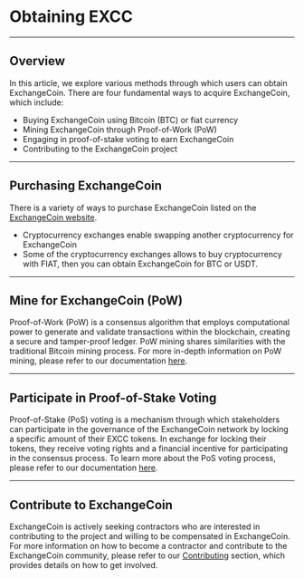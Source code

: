 # Obtaining EXCC

---

## Overview

In this article, we explore various methods through which users can obtain ExchangeCoin. There are four fundamental ways to acquire ExchangeCoin, which include:

* Buying ExchangeCoin using Bitcoin (BTC) or fiat currency
* Mining ExchangeCoin through Proof-of-Work (PoW)
* Engaging in proof-of-stake voting to earn ExchangeCoin
* Contributing to the ExchangeCoin project

---

## Purchasing ExchangeCoin

There is a variety of ways to purchase ExchangeCoin listed on the [ExchangeCoin website](https://excc.co/exchanges/).

* Cryptocurrency exchanges enable swapping another cryptocurrency for ExchangeCoin
* Some of the cryptocurrency exchanges allows to buy cryptocurrency with FIAT, then you can obtain ExchangeCoin for BTC or USDT.


---

## Mine for ExchangeCoin (PoW)

Proof-of-Work (PoW) is a consensus algorithm that employs computational power to generate and validate transactions within the blockchain, creating a secure and tamper-proof ledger. PoW mining shares similarities with the traditional Bitcoin mining process. For more in-depth information on PoW mining, please refer to our documentation [here](../mining/overview.md).

---

## Participate in Proof-of-Stake Voting

Proof-of-Stake (PoS) voting is a mechanism through which stakeholders can participate in the governance of the ExchangeCoin network by locking a specific amount of their EXCC tokens. In exchange for locking their tokens, they receive voting rights and a financial incentive for participating in the consensus process. To learn more about the PoS voting process, please refer to our documentation [here](../proof-of-stake/overview.md).

---

## Contribute to ExchangeCoin

ExchangeCoin is actively seeking contractors who are interested in contributing to the project and willing to be compensated in ExchangeCoin. For more information on how to become a contractor and contribute to the ExchangeCoin community, please refer to our [Contributing](../contributing/overview.md) section, which provides details on how to get involved.
